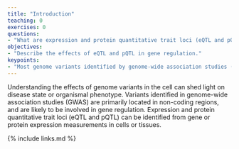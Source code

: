 ```yaml
---
title: "Introduction"
teaching: 0
exercises: 0
questions:
- "What are expression and protein quantitative trait loci (eQTL and pQTL)?"
objectives:
- "Describe the effects of eQTL and pQTL in gene regulation."
keypoints:
- "Most genome variants identified by genome-wide association studies (GWAS) reside in non-coding regions, and are likely to regulate gene expression."
---
```

Understanding the effects of genome variants in the cell can shed light on disease state or organismal phenotype. Variants identified in genome-wide association studies (GWAS) are primarily located in non-coding regions, and are likely to be involved in gene regulation. Expression and protein quantitative trait loci (eQTL and pQTL) can be identified from gene or protein expression measurements in cells or tissues.

{% include links.md %}


